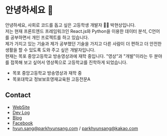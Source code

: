 # 안녕하세요 👋

안녕하세요, 사회로 코드를 돕고 싶은 고등학생 개발자 👨‍💻 박현상입니다.  
저는 현재 프론트엔드 프레임워크인 React.js와 Python을 이용한 데이터 분석, C언어를 공부하면서 개인 프로젝트를 하고 있습니다.  
제가 가지고 있는 기술과 제가 공부했던 기술을 가지고 다른 사람이 더 편하고 더 안전한 생활을 할 수 있도록 도와 주고 싶은 개발자입니다.  
현재는 목포 중앙고등학교 방송영상과에 재학 중입니다. "영상"과 "개발"이라는 두 분야를 접목해 보고 싶어서 영상쪽으로 고등학교를 진학하게 되었습니다.  

- 목포 중앙고등학교 방송영상과 재학 중
- 목포대학교 정보보호영재교육원 고등전문A

## Contact
- [WebSite](http://parkhyunsang.com)
- [Dev Log](https://hyunsang0625.github.io)
- [Blog](https://dev-parkhyunsang.tistory.com/)
- [Facebook](https://www.facebook.com/hyunsang0625/)
- hyun.sang@parkhyunsang.com / parkhyunsang@kakao.com
